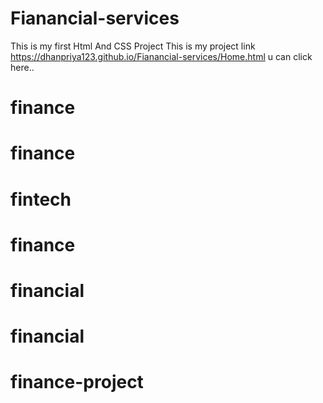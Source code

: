 # Fianancial-services
This is my first Html And CSS Project
This is my project link https://dhanpriya123.github.io/Fianancial-services/Home.html u can click here..
# finance
# finance
# fintech
# finance
# financial
# financial
# finance-project
